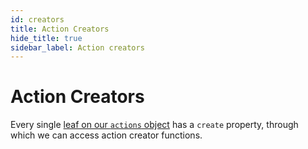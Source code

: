 ```yaml
---
id: creators
title: Action Creators
hide_title: true
sidebar_label: Action creators
---
```


# Action Creators

Every single [leaf on our `actions` object](../leaf/README.md#leaves-and-action-creators) has a `create` property, through which we can access action creator functions.